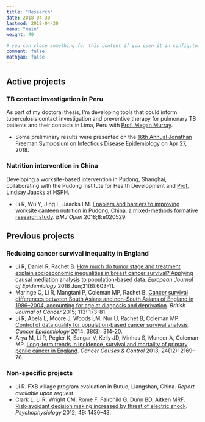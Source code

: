 ```yaml
---
title: "Research"
date: 2018-04-30
lastmod: 2018-04-30
menu: "main"
weight: 40

# you can close something for this content if you open it in config.toml.
comment: false
mathjax: false
---
```


## Active projects

### TB contact investigation in Peru

As part of my doctoral thesis, I'm developing tools that could inform tuberculosis contact investigation and preventive therapy for pulmonary TB patients and their contacts in Lima, Peru with [Prof. Megan Murray](http://ghsm.hms.harvard.edu/person/faculty/megan-murray).

- Some preliminary results were presented on the [16th Annual Jonathan Freeman Symposium on Infectious Disease Epidemiology](https://www.hsph.harvard.edu/idepi/httpccdd-hsph-harvard-edueventsid-epi-spring-seminar-series-starts-in-feb/) on Apr 27, 2018. 


### Nutrition intervention in China

Developing a worksite-based intervention in Pudong, Shanghai, collaborating with the Pudong Institute for Health Development and [Prof. Lindsay Jaacks](http://lindsayjaacks.com/) at HSPH.

- Li R, Wu Y, Jing L, Jaacks LM. [Enablers and barriers to improving worksite canteen nutrition in Pudong, China: a mixed-methods formative research study](http://bmjopen.bmj.com/content/8/4/e020529). *BMJ Open* 2018;8:e020529.

## Previous projects

### Reducing cancer survival inequality in England

- Li R, Daniel R, Rachet B. [How much do tumor stage and treatment explain socioeconomic inequalities in breast cancer survival? Applying causal mediation analysis to population-based data](https://www.ncbi.nlm.nih.gov/pmc/articles/PMC4956701/). *European Journal of Epidemiology* 2016 Jun;31(6):603-11. 
- Maringe C, Li R, Mangtani P, Coleman MP, Rachet B. [Cancer survival differences between South Asians and non-South Asians of England in 1986–2004, accounting for age at diagnosis and deprivation](https://www.ncbi.nlm.nih.gov/pmc/articles/PMC4647525/). *British Journal of Cancer* 2015; 113: 173-81.
- Li R, Abela L, Moore J, Woods LM, Nur U, Rachet B, Coleman MP. [Control of data quality for population-based cancer survival analysis](https://www.ncbi.nlm.nih.gov/pubmed/24685409). *Cancer Epidemiology* 2014; 38(3): 314-20.
- Arya M, Li R, Pegler K, Sangar V, Kelly JD, Minhas S, Muneer A, Coleman MP. [Long-term trends in incidence, survival and mortality of primary penile cancer in England](https://www.ncbi.nlm.nih.gov/pubmed/24101363). *Cancer Causes & Control* 2013; 24(12): 2169–76.


### Non-specific projects

- Li R. FXB village program evaluation in Butuo, Liangshan, China. *Report available upon request.*
- Clark L, Li R, Wright CM, Rome F, Fairchild G, Dunn BD, Aitken MRF. [Risk-avoidant decision making increased by threat of electric shock](https://www.ncbi.nlm.nih.gov/pubmed/22913418). *Psychophysiology* 2012; 49: 1436–43.



